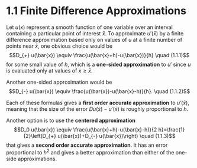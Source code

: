 # 1.1 Finite Difference Approximations

Let $u(x)$ represent a smooth function of one variable over an interval containing a particular point of interest $\bar{x}$.
To approximate $u'(\bar{x})$ by a finite difference approximation based only on values of $u$ at a finite number of points near $\bar{x}$, one obvious choice would be 
$$D_{+} u(\bar{x}) \equiv \frac{u(\bar{x}+h)-u(\bar{x})}{h} \quad (1.1.1)$$
for some small value of $h$, which is a **one-sided approximation** to $u'$ since $u$ is evaluated only at values of $x\geq\bar{x}$.

Another one-sided approximation would be
$$D_{-} u(\bar{x}) \equiv \frac{u(\bar{x})-u(\bar{x}-h)}{h}. \quad (1.1.2)$$

Each of these formulas gives a **first order accurate approximation** to $u'(\bar{x})$, meaning that the size of the error $Du(\bar{x})-u'(\bar{x})$ is roughly proportional to $h$.

Another option is to use the **centered approximation**
$$D_0 u(\bar{x}) \equiv \frac{u(\bar{x}+h)-u(\bar{x}-h)}{2 h}=\frac{1}{2}\left(D_{+} u(\bar{x})+D_{-} u(\bar{x})\right) \quad (1.1.3)$$
that gives a **second order accurate approximation**. It has an error proportional to $h^2$ and gives a better approximation than either of the one-side approximations.
